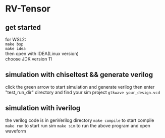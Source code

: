 # RV-Tensor
## get started
for WSL2:  
`make bsp`  
`make idea`  
then open with IDEA(Linux version)  
choose JDK version 11
## simulation with chiseltest && generate verilog
click the green arrow to start simulation and generate verilog
then enter "test_run_dir" directory and find your sim project
`gtkwave your_design.vcd`
## simulation with iverilog
the verilog code is in genVerilog directory
`make compile` to start compile
`make run`     to start run sim
`make sim`     to run the above program and open waveform



